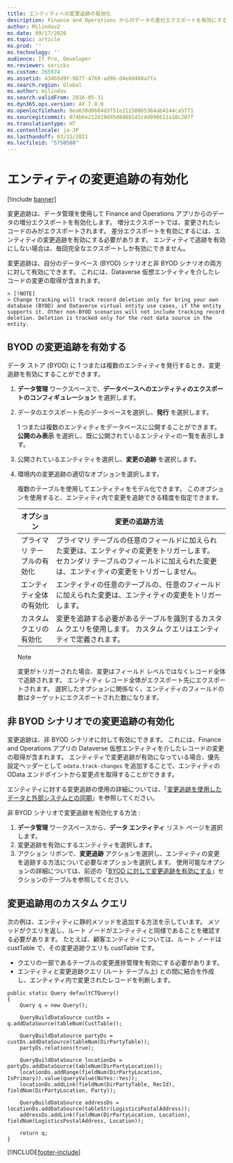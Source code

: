 ```yaml
---
title: エンティティへの変更追跡の有効化
description: Finance and Operations からのデータの差分エクスポートを有効にする追跡の変更を使用します。
author: Milindav2
ms.date: 09/17/2020
ms.topic: article
ms.prod: ''
ms.technology: ''
audience: IT Pro, Developer
ms.reviewer: sericks
ms.custom: 265974
ms.assetid: 434b5d9f-9877-4769-ad96-d4e8d460a7fa
ms.search.region: Global
ms.author: milindav
ms.search.validFrom: 2016-05-31
ms.dyn365.ops.version: AX 7.0.0
ms.openlocfilehash: 8ea630d0684d3f51e21150865364ab4144ca5771
ms.sourcegitcommit: 074b6e212d19dd5d84881d1cdd096611a18c207f
ms.translationtype: HT
ms.contentlocale: ja-JP
ms.lasthandoff: 03/31/2021
ms.locfileid: "5750580"
---
```

# <a name="enable-change-tracking-for-entities"></a>エンティティの変更追跡の有効化

[!include [banner](../includes/banner.md)]

変更追跡は、データ管理を使用して Finance and Operations アプリからのデータの増分エクスポートを有効化します。 増分エクスポートでは、変更されたレコードのみがエクスポートされます。 差分エクスポートを有効にするには、エンティティの変更追跡を有効にする必要があります。 エンティティで追跡を有効にしない場合は、毎回完全なエクスポートしか有効にできません。 

変更追跡は、自分のデータベース (BYOD) シナリオと非 BYOD シナリオの両方に対して有効にできます。 これには、Dataverse 仮想エンティティを介したレコードの変更の取得が含まれます。

    > [!NOTE]
    > Change tracking will track record deletion only for bring your own database (BYOD) and Dataverse virtual entity use cases, if the entity supports it. Other non-BYOD scenarios will not include tracking record deletion. Deletion is tracked only for the root data source in the entity.

## <a name="enable-change-tracking-for-byod"></a>BYOD の変更追跡を有効する
データ ストア (BYOD) に 1 つまたは複数のエンティティを発行するとき、変更追跡を有効にすることができます。

1. **データ管理** ワークスペースで、**データベースへのエンティティのエクスポートのコンフィギュレーション** を選択します。
2. データのエクスポート先のデータベースを選択し、**発行** を選択します。

    1 つまたは複数のエンティティをデータベースに公開することができます。 **公開のみ表示** を選択し、既に公開されているエンティティの一覧を表示します。

3. 公開されているエンティティを選択し、**変更の追跡** を選択します。
4. 環境内の変更追跡の適切なオプションを選択します。

    複数のテーブルを使用してエンティティをモデル化できます。 このオプションを使用すると、エンティティ内で変更を追跡できる精度を指定できます。

    | オプション               | 変更の追跡方法 |
    |----------------------|-------------------------|
    | プライマリ テーブルの有効化 | プライマリ テーブルの任意のフィールドに加えられた変更は、エンティティの変更をトリガーします。 セカンダリ テーブルのフィールドに加えられた変更は、エンティティの変更をトリガーしません。 |
    | エンティティ全体の有効化 | エンティティの任意のテーブルの、任意のフィールドに加えられた変更は、エンティティの変更をトリガーします。 |
    | カスタム クエリの有効化  | 変更を追跡する必要があるテーブルを識別するカスタム クエリを使用します。 カスタム クエリはエンティティで定義されます。 |

    > [!NOTE]
    > 変更がトリガーされた場合、変更はフィールド レベルではなくレコード全体で追跡されます。 エンティティ レコード全体がエクスポート先にエクスポートされます。 選択したオプションに関係なく、エンティティのフィールドの数はターゲットにエクスポートされた数になります。

## <a name="enable-change-tracking-for-non-byod-scenarios"></a>非 BYOD シナリオでの変更追跡の有効化
変更追跡は、非 BYOD シナリオに対して有効にできます。 これには、Finance and Operations アプリの Dataverse 仮想エンティティを介したレコードの変更の取得が含まれます。 エンティティで変更追跡が有効になっている場合、優先設定ヘッダーとして `odata.track-changes` を追加することで、エンティティの OData エンドポイントから変更点を取得することができます。

エンティティに対する変更追跡の使用の詳細については、「[変更追跡を使用したデータと外部システムとの同期](https://docs.microsoft.com/powerapps/developer/data-platform/use-change-tracking-synchronize-data-external-systems)」を参照してください。

非 BYOD シナリオで変更追跡を有効化する方法 :

1. **データ管理** ワークスペースから、**データ エンティティ** リスト ページを選択します。
2. 変更追跡を有効にするエンティティを選択します。 
3. アクション リボンで、**変更追跡** アクションを選択し、エンティティの変更を追跡する方法について必要なオプションを選択します。 使用可能なオプションの詳細については、前述の「[BYOD に対して変更追跡を有効にする](https://docs.microsoft.com/dynamics365/fin-ops-core/dev-itpro/data-entities/entity-change-track#enable-change-tracking-for-byod)」セクションのテーブルを参照してください。

## <a name="custom-query-for-change-tracking"></a>変更追跡用のカスタム クエリ
次の例は、エンティティに静的メソッドを追加する方法を示しています。 メソッドがクエリを返し、ルート ノードがエンティティと同様であることを確認する必要があります。 たとえば、顧客エンティティについては、ルート ノードは custTable で、その変更追跡クエリも custTable です。

- クエリの一部であるテーブルの変更進捗管理を有効にする必要があります。
- エンティティと変更追跡クエリ (ルート テーブル上) との間に結合を作成し、エンティティ内で変更されたレコードを判断します。

```xpp
public static Query defaultCTQuery()
{
    Query q = new Query();    
    
    QueryBuildDataSource custDs = q.addDataSource(tableNum(CustTable));

    QueryBuildDataSource partyDs = custDs.addDataSource(tableNum(DirPartyTable));
    partyDs.relations(true);

    QueryBuildDataSource locationDs = partyDs.addDataSource(tableNum(DirPartyLocation));
    locationDs.addRange(fieldNum(DirPartyLocation, IsPrimary)).value(queryValue(NoYes::Yes));        
    locationDs.addLink(fieldNum(DirPartyTable, RecId), fieldNum(DirPartyLocation, Party));

    QueryBuildDataSource addressDs = locationDs.addDataSource(tableStr(LogisticsPostalAddress));        
    addressDs.addLink(fieldNum(DirPartyLocation, Location), fieldNum(LogisticsPostalAddress, Location));

    return q;
}
```


[!INCLUDE[footer-include](../../../includes/footer-banner.md)]
